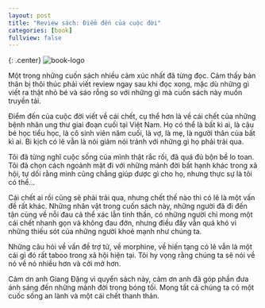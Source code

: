 ```yaml
---
layout: post
title: "Review sách: Điểm đến của cuộc đời"
categories: [book]
fullview: false
---
```

{: .center}
![book-logo](https://images.gr-assets.com/books/1517844272l/38221686.jpg "Book Logo")


Một trong những cuốn sách nhiều cảm xúc nhất đã từng đọc. Cảm thấy bản thân bị thôi thúc phải viết review ngay sau khi đọc xong, mặc dù những gì viết ra thật nhỏ bé và sáo rỗng so với những gì mà cuốn sách này muốn truyền tải. 

Điểm đến của cuộc đời viết về cái chết, cụ thể hơn là về cái chết của những bệnh nhân ung thư giai đoạn cuối tại Việt Nam. Họ có thể là bất kì ai, là cậu bé học tiểu học, là cô sinh viên năm cuối, là vợ, là mẹ, là người thân của bất kì ai. Bi kịch có lẽ vẫn là nói giảm nói tránh với những gì họ phải trải qua.

Tôi đã từng nghĩ cuộc sống của mình thật rắc rối, đã quá đủ bộn bề lo toan. Tôi đã chọn cách ngoảnh mặt đi với những mảnh đời bất hạnh khác trong xã hội, tự dối rằng mình cũng chẳng giúp được gì cho họ, nhưng thực sự là tôi có thể...

Cái chết ai rồi cũng sẽ phải trải qua, nhưng chết thế nào thì có lẽ là một vấn đề rất khác. Những nhân vật trong cuốn sách này, những người đã đi đến tận cùng về nỗi đau cả thể xác lẫn tinh thần, có những người chỉ mong một cái chết nhanh gọn và không đau đớn, nhưng điều đấy vẫn quá khó vì những thiếu sót của những người khoẻ mạnh như chúng ta.

Những câu hỏi về vấn đề trợ tử, về morphine, về hiến tạng có lẽ vẫn là một cái gì đó rất taboo trong xã hội hiện tại. Tôi hy vọng rằng chúng ta sẽ nói về nó về nó nhiều hơn và cởi mở hơn.

Cảm ơn anh Giang Đặng vì quyển sách này, cảm ơn anh đã góp phần đưa ánh sáng đến những mảnh đời trong bóng tối. Mong tất cả chúng ta có một cuốc sống an lành và một cái chết thanh thản.
